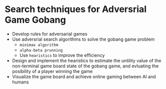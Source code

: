 # Search techniques for Adversrial Game Gobang

- Develop rules for adversarial games
- Use adversrial search algorithms to solve the gobang game problem
  - `minimax algorithm`
  - `alpha-beta prunning`
  - Use `hearistics` to improve the efficiency
- Design and implement the hearistics to estimate the untility value of the non-terminal game board state of the gobang game, and evluating the posibility of a player winning the game
- Visualize the game board and achieve online gaming between AI and humans
